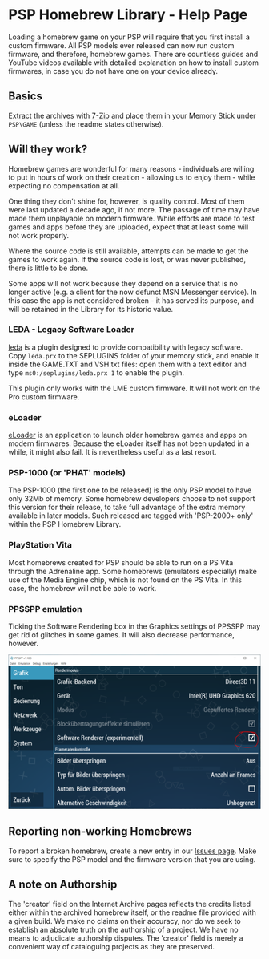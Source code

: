 # PSP Homebrew Library - Help Page

Loading a homebrew game on your PSP will require that you first install a custom firmware. All PSP models ever released can now run custom firmware, and therefore, homebrew games. There are countless guides and YouTube videos available with detailed explanation on how to install custom firmwares, in case you do not have one on your device already.

## Basics

Extract the archives with [7-Zip](https://www.7-zip.org/) and place them in your Memory Stick under `PSP\GAME` (unless the readme states otherwise).

## Will they work?

Homebrew games are wonderful for many reasons - individuals are willing to put in hours of work on their creation - allowing us to enjoy them - while expecting no compensation at all.

One thing they don't shine for, however, is quality control. Most of them were last updated a decade ago, if not more. The passage of time may have made them unplayable on modern firmware. While efforts are made to test games and apps before they are uploaded, expect that at least some will not work properly.

Where the source code is still available, attempts can be made to get the games to work again. If the source code is lost, or was never published, there is little to be done.

Some apps will not work because they depend on a service that is no longer active (e.g. a client for the now defunct MSN Messenger service). In this case the app is not considered broken - it has served its purpose, and will be retained in the Library for its historic value.

### LEDA - Legacy Software Loader

[leda](https://github.com/PSP-Archive/leda/releases/tag/old) is a plugin designed to provide compatibility with legacy software. Copy `leda.prx` to the SEPLUGINS folder of your memory stick, and enable it inside the GAME.TXT and VSH.txt files: open them with a text editor and type `ms0:/seplugins/leda.prx 1` to enable the plugin.

This plugin only works with the LME custom firmware. It will not work on the Pro custom firmware.

### eLoader

[eLoader](https://archive.org/details/eLoader.7z) is an application to launch older homebrew games and apps on modern firmwares. Because the eLoader itself has not been updated in a while, it might also fail. It is nevertheless useful as a last resort.

### PSP-1000 (or 'PHAT' models)

The PSP-1000 (the first one to be released) is the only PSP model to have only 32Mb of memory. Some homebrew developers choose to not support this version for their release, to take full advantage of the extra memory available in later models. Such released are tagged with 'PSP-2000+ only' within the PSP Homebrew Library.

### PlayStation Vita

Most homebrews created for PSP should be able to run on a PS Vita through the Adrenaline app. Some homebrews (emulators especially) make use of the Media Engine chip, which is not found on the PS Vita. In this case, the homebrew  will not be able to work.

### PPSSPP emulation

Ticking the Software Rendering box in the Graphics settings of PPSSPP may get rid of glitches in some games. It will also decrease performance, however.

![PPSSPP settings](help-img/ppsspp-swr-opt.PNG)

## Reporting non-working Homebrews

To report a broken homebrew, create a new entry in our [Issues page](https://github.com/PSP-Archive/docs/issues). Make sure to specify the PSP model and the firmware version that you are using.

## A note on Authorship

The 'creator' field on the Internet Archive pages reflects the credits listed either within the archived homebrew itself, or the readme file provided with a given build. We make no claims on their accuracy, nor do we seek to establish an absolute truth on the authorship of a project. We have no means to adjudicate authorship disputes. The 'creator' field is merely a convenient way of cataloguing projects as they are preserved. 
